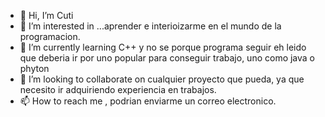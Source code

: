 - 👋 Hi, I’m  Cuti
- 👀 I’m interested in ...aprender e interioizarme en el mundo de la programacion.
- 🌱 I’m currently learning C++ y no se porque programa seguir eh leido que deberia ir por uno popular para conseguir trabajo, uno como java o phyton
- 💞️ I’m looking to collaborate on cualquier proyecto que pueda, ya que necesito ir adquiriendo experiencia en trabajos.
- 📫 How to reach me , podrian enviarme un correo electronico.

<!---
cutikzs/cutikzs is a ✨ special ✨ repository because its `README.md` (this file) appears on your GitHub profile.
You can click the Preview link to take a look at your changes.
--->
